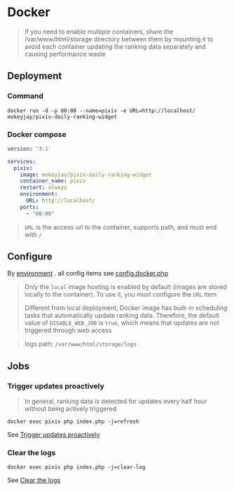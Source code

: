 # Docker
> If you need to enable multiple containers, share the /var/www/html/storage directory between them by mounting it to avoid each container updating the ranking data separately and causing performance waste

## Deployment
### Command
```shell
docker run -d -p 80:80 --name=pixiv -e URL=http://localhost/ mokeyjay/pixiv-daily-ranking-widget
```

### Docker compose
```yaml
version: '3.1'

services:
  pixiv:
    image: mokeyjay/pixiv-daily-ranking-widget
    container_name: pixiv
    restart: always
    environment:
      URL: http://localhost/
    ports:
      - "80:80"
```

> `URL` is the access url to the container, supports path, and must end with `/`

## Configure
By [environment](https://docs.docker.com/compose/compose-file/#environment) . all config items see [config.docker.php](../docker/config.php)

> Only the `local` image hosting is enabled by default (images are stored locally to the container). To use it, you must configure the `URL` item  
> 
> Different from local deployment, Docker image has built-in scheduling tasks that automatically update ranking data. Therefore, the default value of `DISABLE_WEB_JOB` is `true`, which means that updates are not triggered through web access

> logs path: `/var/www/html/storage/logs`

## Jobs
### Trigger updates proactively
> In general, ranking data is detected for updates every half hour without being actively triggered

```shell
docker exec pixiv php index.php -j=refresh
```
See [Trigger updates proactively](https://github.com/mokeyjay/Pixiv-daily-ranking-widget/blob/master/doc/deploy.en.md)

### Clear the logs
```shell
docker exec pixiv php index.php -j=clear-log
```
See [Clear the logs](https://github.com/mokeyjay/Pixiv-daily-ranking-widget/blob/master/doc/deploy.en.md)